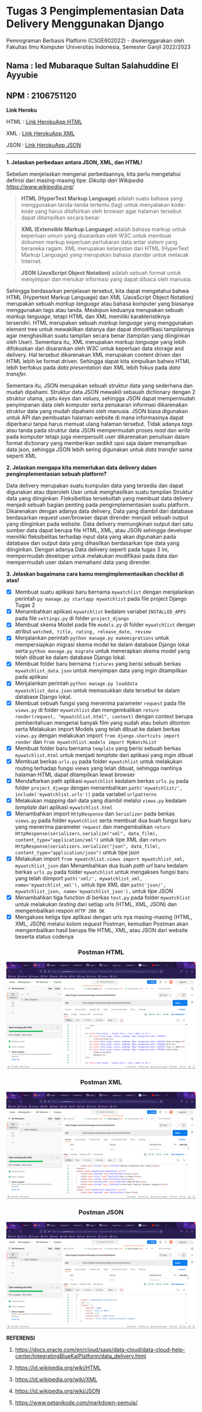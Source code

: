 # Tugas 3 Pengimplementasian Data Delivery Menggunakan Django

Pemrograman Berbasis Platform (CSGE602022) - diselenggarakan oleh Fakultas Ilmu Komputer Universitas Indonesia, Semester Ganjil 2022/2023

## Nama : Ied Mubaraque Sultan Salahuddine El Ayyubie
## NPM : 2106751120

**Link Heroku**

HTML    : [Link HerokuApp HTML](https://tugas2-ayyubie.herokuapp.com/mywatchlist/html)

XML     : [Link HerokuApp XML](https://tugas2-ayyubie.herokuapp.com/mywatchlist/xml)

JSON    : [Link HerokuApp JSON](https://tugas2-ayyubie.herokuapp.com/mywatchlist/json)

--------------------------------------------------------------------------------------------------------------------

**1. Jelaskan perbedaan antara JSON, XML, dan HTML!**

Sebelum menjelaskan mengenai perbedaannya, kita perlu mengetahui definisi dari masing-masing tipe:
*Dikutip dari Wikipedia https://www.wikipedia.org/*
> **HTML (HyperText Markup Language)** adalah suatu bahasa yang menggunakan tanda-tanda tertentu (tag) untuk menyatakan kode-kode yang harus ditafsirkan oleh browser agar halaman tersebut dapat ditampilkan secara benar

> **XML (Extensible Markup Language)** adalah bahasa markup untuk keperluan umum yang disarankan oleh W3C untuk membuat dokumen markup keperluan pertukaran data antar sistem yang beraneka ragam. XML merupakan kelanjutan dari HTML (HyperText Markup Language) yang merupakan bahasa standar untuk melacak Internet.

> **JSON (JavaScript Object Notation)** adalah sebuah format untuk menyimpan dan menukar informasi yang dapat dibaca oleh manusia.

Sehingga berdasarkan penjelasan tersebut, kita dapat mengetahui bahwa HTML (Hypertext Markup Language) dan XML (JavaScript Object Notation) merupakan sebuah *markup language* atau bahasa komputer yang biasanya menggunakan tags atau tanda. Meskipun keduanya merupakan sebuah *markup language*, tetapi HTML dan XML memiliki karakteristiknya tersendiri. HTML merupakan sebuah *markup language* yang menggunakan element tree untuk mewakilkan datanya dan dapat dimodifikasi tampilannya agar menghasilkan suatu tampilan secara benar (tampilan yang diinginkan oleh User). Sementara itu, XML merupakan *markup language* yang lebih difokuskan dan disarankan oleh W3C untuk keperluan data storage and delivery. Hal tersebut dikarenakan XML merupakan content driven dan HTML lebih ke format driven. Sehingga dapat kita simpulkan bahwa HTML lebih berfokus pada *data presentation* dan XML lebih fokus pada *data transfer*.

Sementara itu, JSON merupakan sebuah struktur data yang sederhana dan mudah dipahami. Struktur data JSON mewakili sebauah dictionary dengan 2 struktur utama, yaitu *keys* dan *values*, sehingga JSON dapat mempermudah penyimpanan data oleh komputer serta penukaran informasi dikarenakan struktur data yang mudah dipahami oleh manusia. JSON biasa digunakan untuk API dan pembuatan halaman website di mana informasinya dapat diperbarui tanpa harus memuat ulang halaman tersebut. Tidak adanya *tags* atau tanda pada struktur data JSON mempermudah proses *read* dan *write* pada komputer tetapi juga mempersulit user dikarenakan penulisan dalam format dictionary yang memberikan sedikit opsi saja dalam menampilkan data json, sehingga JSON lebih sering digunakan untuk *data transfer* sama seperti XML 


**2. Jelaskan mengapa kita memerlukan data delivery dalam pengimplementasian sebuah platform?**

Data delivery merupakan suatu kumpulan data yang tersedia dan dapat digunakan atau diperoleh User untuk menghasilkan suatu tampilan Struktur data yang diinginkan. Fleksibelitas tersebutlah yang membuat data delivery menjadi sebuah bagian penting pada pengimplementasian suatu platform. Dikarenakan dengan adanya data delivery, Data yang diambil dari database berdasarkan request user/browser dapat dirender menjadi sebuah output yang diinginkan pada website. Data delivery memungkinan output dari satu sumber data dapat berupa file HTML, XML, atau JSON sehingga developer memiliki fleksibelitas terhadap input data yang akan digunakan pada database dan output data yang dihasilkan berdasarkan tipe data yang diinginkan. Dengan adanya Data delivery seperti pada tugas 3 ini, mempermudah developer untuk melakukan modifikasi pada data dan mempermudah user dalam memahami data yang dirender.

**3. Jelaskan bagaimana cara kamu mengimplementasikan checklist di atas!**
- [x] Membuat suatu aplikasi baru bernama `mywatchlist` dengan menjalankan perintah `py manage.py startapp mywatchlist` pada file project Django Tugas 2
- [x] Menambahkan aplikasi `mywatchlist` kedalam variabel `INSTALLED_APPS` pada file `settings.py` di folder `project_django` 
- [x] Membuat skema Model pada file `models.py` di folder `mywatchlist` dengan atribut `watched, title, rating, release_date, review`
- [x] Menjalankan perintah `python manage.py makemigrations` untuk mempersiapkan migrasi skema model ke dalam database Django lokal serta `python manage.py migrate` untuk menerapkan skema model yang telah dibuat ke dalam database Django lokal.
- [x] Membuat folder baru bernama `fixtures` yang berisi sebuah berkas `mywatchlist_data.json` untuk menyimpan data yang ingin ditampilkan pada aplikasi
- [x] Menjalankan perintah `python manage.py loaddata mywatchlist_data.json` untuk memasukkan data tersebut ke dalam database Django lokal.
- [x] Membuat sebuah fungsi yang menerima parameter `request` pada file `views.py` di folder `mywatchlist` dan mengembalikan `return render(request, "mywatchlist.html", context)` dengan context berupa pemberitahuan mengenai banyak film yang sudah atau belum ditonton serta Melakukan import Models yang telah dibuat ke dalam berkas `views.py` dengan melakukan import `from django.shortcuts import render` dan `from mywatchlist.models import MyWatchList`
- [x] Membuat folder baru bernama `template` yang berisi sebuah berkas `mywatchlist.html` untuk menjadi *template* dari aplikasi yang ingin dibuat
- [x] Membuat berkas `urls.py` pada folder `mywatchlist` untuk melakukan routing terhadap fungsi views yang telah dibuat, sehingga nantinya halaman HTML dapat ditampilkan lewat browser
- [x] Mendaftarkan path aplikasi `mywatchlist` kedalam berkas `urls.py` pada folder `project_django` dengan menambahkan `path('mywatchlist/', include('mywatchlist.urls'))` pada variabel `urlpatterns`
- [x] Melakukan *mapping* dari data yang diambil melalui `views.py` kedalam *template* dari aplikasi `mywatchlist.html`
- [X] Menambahkan import `HttpResponse` dan `Serializer` pada berkas `views.py` pada folder `mywatchlist` serta membuat dua buah fungsi baru yang menerima parameter `request` dan mengembalikan `return HttpResponse(serializers.serialize("xml", data_film), content_type="application/xml")` untuk tipe XML dan `return HttpResponse(serializers.serialize("json", data_film), content_type="application/json")` untuk tipe json
- [x] Melakukan import `from mywatchlist.views import mywatchlist_xml, mywatchlist_json` dan Menambahkan dua buah *path url* baru kedalam berkas `urls.py` pada folder `mywatchlist` untuk mengakses fungsi baru yang telah diimport `path('xml/', mywatchlist_xml, name='mywatchlist_xml'),` untuk tipe XML dan `path('json/', mywatchlist_json, name='mywatchlist_json'),` untuk tipe JSON
- [x] Menambahkan tiga function di berkas `test.py` pada folder `mywatchlist` untuk melakukan *testing* dari setiap urls (HTML, XML, JSON) dan mengembalikan respon `HTTP 200 OK`
- [x] Mengakses ketiga tipe aplikasi dengan urls nya masing-masing (HTML, XML, JSON) melalui kolom *request* Postman, kemudian Postman akan mengembalikan hasil berupa file HTML, XML, atau JSON dari website beserta status codenya

<h3 align="center">Postman HTML</h3>

![MyWatchList_HTML]('../../MyWatchList_HTML.png?raw=true')

<h3 align="center">Postman XML</h3>

![MyWatchList_XML]('../../MyWatchList_XML.png?raw=true')

<h3 align="center">Postman JSON</h3>

![MyWatchList_JSON]('../../MyWatchList_JSON.png?raw=true')

**REFERENSI**

1. https://docs.oracle.com/en/cloud/saas/data-cloud/data-cloud-help-center/IntegratingBlueKaiPlatform/data_delivery.html

2. https://id.wikipedia.org/wiki/HTML

3. https://id.wikipedia.org/wiki/XML

4. https://id.wikipedia.org/wiki/JSON

5. https://www.petanikode.com/markdown-pemula/


